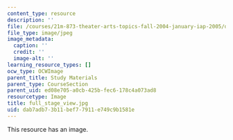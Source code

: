 ```yaml
---
content_type: resource
description: ''
file: /courses/21m-873-theater-arts-topics-fall-2004-january-iap-2005/dab7adb73b11bef77911e749c9b1581e_full_stage_view.jpg
file_type: image/jpeg
image_metadata:
  caption: ''
  credit: ''
  image-alt: ''
learning_resource_types: []
ocw_type: OCWImage
parent_title: Study Materials
parent_type: CourseSection
parent_uid: ed08e705-a0cb-425b-fec6-178c4a073ad8
resourcetype: Image
title: full_stage_view.jpg
uid: dab7adb7-3b11-bef7-7911-e749c9b1581e
---
```

This resource has an image.